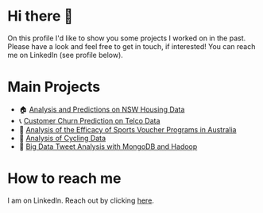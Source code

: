 # Hi there 👋
On this profile I'd like to show you some projects I worked on in the past.
Please have a look and feel free to get in touch, if interested! You can reach me on LinkedIn (see profile below).

# Main Projects
- 🏠 [Analysis and Predictions on NSW Housing Data](https://github.com/felix-rosenberger/NSW-House-Price-Prediction.git)
- 📞 [Customer Churn Prediction on Telco Data](https://github.com/felix-rosenberger/Data-Science-Portfolio/blob/main/README.md)
- 🏈 [Analysis of the Efficacy of Sports Voucher Programs in Australia](https://github.com/felix-rosenberger/Data-Science-Portfolio/blob/main/README.md)
- 🚴 [Analysis of Cycling Data](https://github.com/felix-rosenberger/Data-Science-Portfolio/blob/main/README.md)
- 💾 [Big Data Tweet Analysis with MongoDB and Hadoop](https://github.com/felix-rosenberger/Tweet-Text-NLP-with-MapReduce.git)

# How to reach me
I am on LinkedIn. Reach out by clicking [here](https://www.linkedin.com/in/felix-rosenberger-1522761b3/).
<!--
**felix-rosenberger/felix-rosenberger** is a ✨ _special_ ✨ repository because its `README.md` (this file) appears on your GitHub profile.

Here are some ideas to get you started:

- 🔭 I’m currently working on ...
- 🌱 I’m currently learning ...
- 👯 I’m looking to collaborate on ...
- 🤔 I’m looking for help with ...
- 💬 Ask me about ...
- 📫 How to reach me: ...
- 😄 Pronouns: ...
- ⚡ Fun fact: ...
-->
